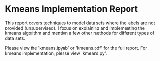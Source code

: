 # Kmeans Implementation Report

This report covers techniques to model data sets where the labels are not provided (unsupervised). I focus on explaining and implementing the kmeans algorithm and mention a few other methods for different types of data sets.

Please view the 'kmeans.ipynb' or 'kmeans.pdf' for the full report. For kmeans implementation, please view 'kmeans.py'.
